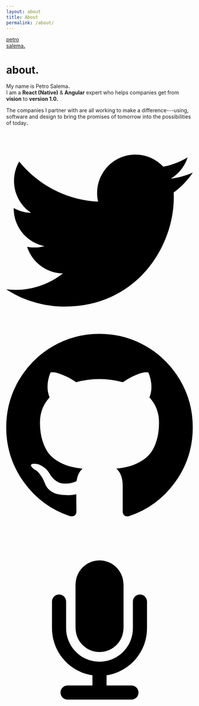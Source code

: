 ```yaml
---
layout: about
title: About
permalink: /about/
---
```

<a href="/" class="logo">
  petro<br/>
  salema<b>.</b>
</a>

<h1>about<b>.</b></h1>

My name is Petro Salema<b>.</b><br/>
I am a <strong>React (Native)</strong> &amp; <strong>Angular</strong> expert who
helps companies get from <strong>vision</strong> to <strong>version
1.0</strong><b>.</b>

The companies I partner with are all working to make a difference---using,
software and design to bring the promises of tomorrow into the possibilities of
today<b>.</b>

<!--

&bull;

I believe that:

<strong>Vision is essential<b>:</b></strong>
The future you can imagine is the future you work towards<b>.</b> This is true
for your products and company, so always
<a href="/talks/dream-big-think-small">dream big, think small</a><b>.</b>

<strong>Beauty is fundamental</strong><b>:</b>
It is not functional if it does not delight and inspire<b>.</b> It is more than
having the unit test past and choosing a modern design aethetic

<strong>Code is strategic</strong><b>:</b>

Empathy is the great differentiator.

-->

<div id="connect-icons">
  <a class="twitter social-link" href="https://twitter.com/petrosalema" title="Twitter" target="_blank">
    <svg xmlns="http://www.w3.org/2000/svg" viewBox="0 0 16 16"
      id="twitter-icon">
      <path d="M16,3.536c-0.589,0.261-1.221,0.438-1.885,0.517c0.678-0.406,1.198-1.05,1.443-1.816c-0.634,0.376-1.337,0.649-2.085,0.797
        c-0.599-0.638-1.452-1.037-2.396-1.037c-1.813,0-3.283,1.47-3.283,3.282c0,0.257,0.029,0.508,0.085,0.748
        c-2.728-0.137-5.147-1.444-6.766-3.43c-0.283,0.485-0.444,1.049-0.444,1.65c0,1.139,0.579,2.144,1.46,2.732
        C1.592,6.963,1.086,6.816,0.643,6.57c0,0.014,0,0.027,0,0.041c0,1.59,1.132,2.917,2.633,3.219C3,9.905,2.71,9.945,2.411,9.945
        c-0.212,0-0.417-0.021-0.618-0.059c0.418,1.304,1.63,2.253,3.066,2.28c-1.123,0.88-2.539,1.405-4.077,1.405
        c-0.265,0-0.526-0.016-0.783-0.046C1.453,14.456,3.178,15,5.032,15c6.038,0,9.34-5.002,9.34-9.34c0-0.142-0.003-0.284-0.01-0.425
        C15.003,4.773,15.56,4.195,16,3.536z"></path>
    </svg>
  </a>

  <a href="https://github.com/petrosalema">
    <svg xmlns="http://www.w3.org/2000/svg" viewBox="0 0 857.143 1000"
      id="github-icon">
      <path d="M857.088 500.032q0 140.058 -81.747 251.937t-211.203 154.845q-15.066 2.79 -22.041 -3.906t-6.975 -16.74v-117.738q0 -54.126 -29.016 -79.236 31.806 -3.348 57.195 -10.044t52.452 -21.762 45.198 -37.107 29.574 -58.59 11.439 -83.979q0 -67.518 -44.082 -114.948 20.646 -50.778 -4.464 -113.832 -15.624 -5.022 -45.198 6.138t-51.336 24.552l-21.204 13.392q-51.894 -14.508 -107.136 -14.508t-107.136 14.508q-8.928 -6.138 -23.715 -15.066t-46.593 -21.483 -47.988 -7.533q-24.552 63.054 -3.906 113.832 -44.082 47.43 -44.082 114.948 0 47.43 11.439 83.7t29.295 58.59 44.919 37.386 52.452 21.762 57.195 10.044q-22.32 20.088 -27.342 57.474 -11.718 5.58 -25.11 8.37t-31.806 2.79 -36.549 -11.997 -30.969 -34.875q-10.602 -17.856 -27.063 -29.016t-27.621 -13.392l-11.16 -1.674q-11.718 0 -16.182 2.511t-2.79 6.417 5.022 7.812 7.254 6.696l3.906 2.79q12.276 5.58 24.273 21.204t17.577 28.458l5.58 12.834q7.254 21.204 24.552 34.317t37.386 16.74 38.781 3.906 30.969 -1.953l12.834 -2.232q0 21.204 .279 49.662t.279 30.132q0 10.044 -7.254 16.74t-22.32 3.906q-129.456 -42.966 -211.203 -154.845t-81.747 -251.937q0 -116.622 57.474 -215.109t155.961 -155.961 215.109 -57.474 215.109 57.474 155.961 155.961 57.474 215.109z"></path>
    </svg>
  </a>

  <a href="/talks">
    <svg xmlns="http://www.w3.org/2000/svg" viewBox="0 0 100 100"
      id="speaking-icon">
    <g>
      <path d="M75.46,49.16h0.003v-0.098c0-0.006,0-0.013,0-0.019h0V34.787c0-2.088-1.693-3.781-3.782-3.781
        c-2.088,0-3.783,1.693-3.783,3.781v14.256c0,9.885-8.013,17.897-17.898,17.897s-17.898-8.013-17.898-17.897h0V34.787
        c0-2.088-1.693-3.781-3.782-3.781c-2.088,0-3.783,1.693-3.783,3.781V49.16h0.003c0.058,12.724,9.447,23.243,21.678,25.065v5.438
        H32.839v0.003c-2.074,0.018-3.75,1.701-3.75,3.779c0,2.078,1.676,3.761,3.75,3.779v0.003h34.29l0,0
        c2.089,0,3.782-1.693,3.782-3.782c0-2.089-1.693-3.782-3.782-3.782l0,0H53.782v-5.438C66.013,72.403,75.403,61.884,75.46,49.16z"></path>
      <path d="M37.186,48.941c0,7.088,5.745,12.833,12.833,12.833c7.087,0,12.831-5.746,12.831-12.833
        c0-0.096-0.012-0.188-0.014-0.283h0.053V25.322h-0.053c-0.153-6.955-5.826-12.549-12.817-12.549
        c-6.992,0-12.666,5.594-12.819,12.549h-0.052v23.336h0.052C37.199,48.753,37.186,48.845,37.186,48.941z"></path>
    </g>
    </svg>
  </a>
</div>


<!--
[Practice Bird by phonicscore](./work/practice-bird)
[Challenges by Everjoin](./work/everjoin-challenges)
[CMS by Gentics](./work/cms)
[Aloha Editor by Gentics](./work/aloha-editor)
-->
